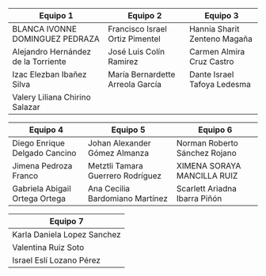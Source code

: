 |Equipo 1|Equipo 2|Equipo 3|
|---|---|---|
| BLANCA IVONNE DOMINGUEZ PEDRAZA|Francisco Israel Ortiz Pimentel|Hannia Sharit Zenteno Magaña|
| Alejandro Hernández de la Torriente|José Luis Colín Ramirez|Carmen Almira Cruz Castro|
| Izac Elezban Ibañez Silva|María Bernardette Arreola García|Dante Israel Tafoya Ledesma|
| Valery Liliana Chirino Salazar|||

|Equipo 4|Equipo 5|Equipo 6|
|---|---|---|
| Diego Enrique Delgado Cancino|Johan Alexander Gómez Almanza|Norman Roberto Sánchez Rojano|
| Jimena Pedroza Franco|Metztli Tamara  Guerrero Rodríguez|XIMENA SORAYA MANCILLA RUIZ|
| Gabriela Abigail Ortega Ortega|Ana Cecilia Bardomiano Martínez|Scarlett Ariadna Ibarra Piñón|

|Equipo 7|
|---|
| Karla Daniela Lopez Sanchez|
| Valentina Ruiz Soto|
| Israel Eslí Lozano Pérez|